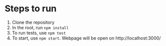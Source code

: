# Steps to run
1. Clone the repository
2. In the root, run ```npm install```
3. To run tests, use ```npm test```
4. To start, use ```npm start```. Webpage will be open on http://localhost:3000/
